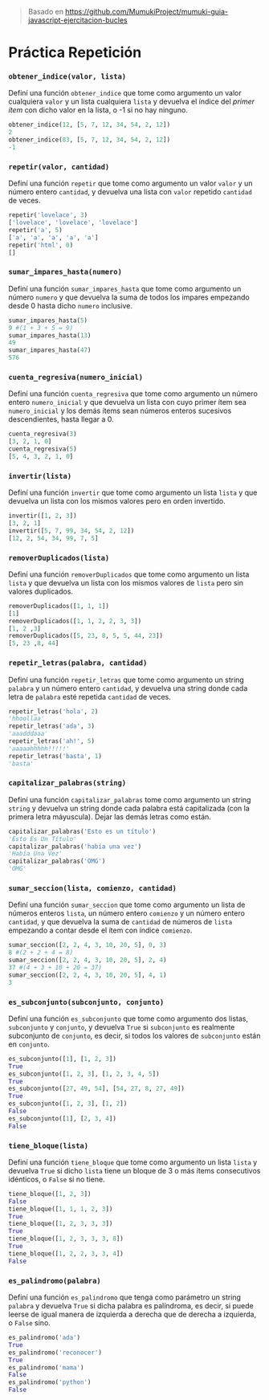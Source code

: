 > Basado en https://github.com/MumukiProject/mumuki-guia-javascript-ejercitacion-bucles

# Práctica Repetición

### `obtener_indice(valor, lista)`

Definí una función `obtener_indice` que tome como argumento un valor cualquiera `valor` y un lista cualquiera `lista` y devuelva el índice del _primer ítem_ con dicho valor en la lista, o -1 si no hay ninguno.

```python
obtener_indice(12, [5, 7, 12, 34, 54, 2, 12])
2
obtener_indice(83, [5, 7, 12, 34, 54, 2, 12])
-1
```

### `repetir(valor, cantidad)`

Definí una función `repetir` que tome como argumento un valor `valor` y un número entero `cantidad`, y devuelva una lista con `valor` repetido `cantidad` de veces.

```python
repetir('lovelace', 3)
['lovelace', 'lovelace', 'lovelace']
repetir('a', 5)
['a', 'a', 'a', 'a', 'a']
repetir('html', 0)
[]
```

### `sumar_impares_hasta(numero)`

Definí una función `sumar_impares_hasta` que tome como argumento un número `numero` y que devuelva la suma de todos los impares empezando desde 0 hasta dicho `numero` inclusive.

```python
sumar_impares_hasta(5)
9 #(1 + 3 + 5 = 9)
sumar_impares_hasta(13)
49
sumar_impares_hasta(47)
576
```

### `cuenta_regresiva(numero_inicial)`

Definí una función `cuenta_regresiva` que tome como argumento un número entero `numero_inicial` y que devuelva un lista con cuyo primer ítem sea `numero_inicial` y los demás ítems sean números enteros sucesivos descendientes, hasta llegar a 0.

```python
cuenta_regresiva(3)
[3, 2, 1, 0]
cuenta_regresiva(5)
[5, 4, 3, 2, 1, 0]
```

### `invertir(lista)`

Definí una función `invertir` que tome como argumento un lista `lista` y que devuelva un lista con los mismos valores pero en orden invertido.

```python
invertir([1, 2, 3])
[3, 2, 1]
invertir([5, 7, 99, 34, 54, 2, 12])
[12, 2, 54, 34, 99, 7, 5]
```

### `removerDuplicados(lista)`

Definí una función `removerDuplicados` que tome como argumento un lista `lista` y que devuelva un lista con los mismos valores de `lista` pero sin valores duplicados.

```python
removerDuplicados([1, 1, 1])
[1]
removerDuplicados([1, 1, 2, 2, 3, 3])
[1, 2 ,3]
removerDuplicados([5, 23, 8, 5, 5, 44, 23])
[5, 23 ,8, 44]
```

### `repetir_letras(palabra, cantidad)`

Definí una función `repetir_letras` que tome como argumento un string `palabra` y un número entero `cantidad`, y devuelva una string donde cada letra de `palabra` esté repetida `cantidad` de veces.

```python
repetir_letras('hola', 2)
'hhoollaa'
repetir_letras('ada', 3)
'aaadddaaa'
repetir_letras('ah!', 5)
'aaaaahhhhh!!!!!'
repetir_letras('basta', 1)
'basta'
```

### `capitalizar_palabras(string)`

Definí una función `capitalizar_palabras` tome como argumento un string `string` y devuelva un string donde cada palabra está capitalizada (con la primera letra máyuscula). Dejar las demás letras como están.

```python
capitalizar_palabras('Esto es un título')
'Esto Es Un Título'
capitalizar_palabras('había una vez')
'Había Una Vez'
capitalizar_palabras('OMG')
'OMG'
```

### `sumar_seccion(lista, comienzo, cantidad)`

Definí una función `sumar_seccion` que tome como argumento un lista de números enteros `lista`, un número entero `comienzo` y un número entero `cantidad`, y que devuelva la suma de `cantidad` de números de `lista` empezando a contar desde el ítem con índice `comienzo`.

```python
sumar_seccion([2, 2, 4, 3, 10, 20, 5], 0, 3)
8 #(2 + 2 + 4 = 8)
sumar_seccion([2, 2, 4, 3, 10, 20, 5], 2, 4)
37 #(4 + 3 + 10 + 20 = 37)
sumar_seccion([2, 2, 4, 3, 10, 20, 5], 4, 1)
3
```

### `es_subconjunto(subconjunto, conjunto)`

Definí una función `es_subconjunto` que tome como argumento dos listas, `subconjunto` y `conjunto`, y devuelva `True` si `subconjunto` es realmente subconjunto de `conjunto`, es decir, si todos los valores de `subconjunto` están en `conjunto`.

```python
es_subconjunto([1], [1, 2, 3])
True
es_subconjunto([1, 2, 3], [1, 2, 3, 4, 5])
True
es_subconjunto([27, 49, 54], [54, 27, 8, 27, 49])
True
es_subconjunto([1, 2, 3], [1, 2])
False
es_subconjunto([1], [2, 3, 4])
False
```

### `tiene_bloque(lista)`

Definí una función `tiene_bloque` que tome como argumento un lista `lista` y devuelva `True` si dicho `lista` tiene un bloque de 3 o más ítems consecutivos idénticos, o `False` si no tiene.

```python
tiene_bloque([1, 2, 3])
False
tiene_bloque([1, 1, 1, 2, 3])
True
tiene_bloque([1, 2, 3, 3, 3])
True
tiene_bloque([1, 2, 3, 3, 3, 8])
True
tiene_bloque([1, 2, 2, 3, 3, 4])
False
```

### `es_palindromo(palabra)`

Definí una función `es_palindromo` que tenga como parámetro un string `palabra` y devuelva `True` si dicha palabra es palíndroma, es decir, si puede leerse de igual manera de izquierda a derecha que de derecha a izquierda, o `False` sino.

```python
es_palindromo('ada')
True
es_palindromo('reconocer')
True
es_palindromo('mama')
False
es_palindromo('python')
False
```
